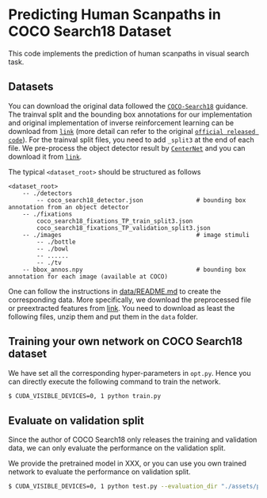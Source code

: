 # Predicting Human Scanpaths in COCO Search18 Dataset

This code implements the prediction of human scanpaths in visual search task.

Datasets
------------------
You can download the original data followed the [`COCO-Search18`](https://sites.google.com/view/cocosearch/home) guidance. The trainval split and the bounding box annotations for our implementation and original implementation of inverse reinforcement learning can be download from  [`link`](https://drive.google.com/drive/folders/1spD2_Eya5S5zOBO3NKILlAjMEC3_gKWc) (more detail can refer to the original [`official released code`](https://github.com/cvlab-stonybrook/Scanpath_Prediction)). For the trainval split files, you need to add `_split3` at the end of each file. We pre-process the object detector result by [`CenterNet`](https://github.com/xingyizhou/CenterNet) and you can download it from [`link`](https://drive.google.com/file/d/1f_Ha5ppPKCngARg7_W5AlqvP6Q_N8LRu/view?usp=sharing).

The typical `<dataset_root>` should be structured as follows
```
<dataset_root>
	-- ./detectors
		-- coco_search18_detector.json				 # bounding box annotation from an object detector
	-- ./fixations
		coco_search18_fixations_TP_train_split3.json
		coco_search18_fixations_TP_validation_split3.json
	-- ./images										 # image stimuli
		-- ./bottle
		-- ./bowl
		-- ......
		-- ./tv
    -- bbox_annos.npy                                # bounding box annotation for each image (available at COCO)
```



One can follow the instructions in [data/README.md](data/README.md) to create the corresponding data. More specifically, we download the preprocessed file or preextracted features from [link](https://drive.google.com/drive/folders/1eCdz62FAVCGogOuNhy87Nmlo5_I0sH2J).
You need to download as least the following files, unzip them and put them in the `data` folder.

Training your own network on COCO Search18 dataset
------------------

We have set all the corresponding hyper-parameters in ``opt.py``. Hence you can directly execute the following command to train the network.

```bash
$ CUDA_VISIBLE_DEVICES=0, 1 python train.py
```

## Evaluate on validation split

Since the author of COCO Search18 only releases the training and validation data, we can only evaluate the performance on the validation split.

We provide the pretrained model in XXX, or you can use you own trained network to evaluate the performance on validation split.

```bash
$ CUDA_VISIBLE_DEVICES=0, 1 python test.py --evaluation_dir "./assets/pretrained_model"
```

